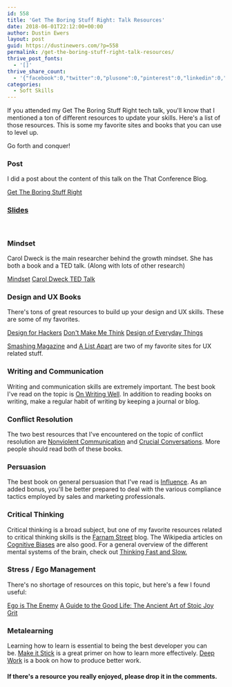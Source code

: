 ```yaml
---
id: 558
title: 'Get The Boring Stuff Right: Talk Resources'
date: 2018-06-01T22:12:00+00:00
author: Dustin Ewers
layout: post
guid: https://dustinewers.com/?p=558
permalink: /get-the-boring-stuff-right-talk-resources/
thrive_post_fonts:
  - '[]'
thrive_share_count:
  - '{"facebook":0,"twitter":0,"plusone":0,"pinterest":0,"linkedin":0,"total":0,"last_fetch":1531913977,"url":"https://dustinewers.com/get-the-boring-stuff-right-talk-resources/"}'
categories:
  - Soft Skills
---
```

If you attended my Get The Boring Stuff Right tech talk, you'll know that I mentioned a ton of different resources to update your skills. Here's a list of those resources. This is some my favorite sites and books that you can use to level up.

Go forth and conquer!
<h3>Post</h3>
I did a post about the content of this talk on the That Conference Blog.

<a href="https://medium.com/that-conference/get-the-boring-stuff-right-9b296705df15" target="_blank" rel="noopener">Get The Boring Stuff Right</a><span data-ccp-props="{&quot;201341983&quot;:0,&quot;335559739&quot;:160,&quot;335559740&quot;:259}"> </span>
<h3><a href="https://www.slideshare.net/DustinEwers/get-the-boring-stuff-right-a-guide-to-keeping-up-with-the-latest-tech" target="_blank" rel="noopener">Slides</a></h3>
&nbsp;
<h3><b>Mindset</b></h3>
Carol Dweck is the main researcher behind the growth mindset. She has both a book and a TED talk. (Along with lots of other research)<span data-ccp-props="{&quot;201341983&quot;:0,&quot;335559739&quot;:160,&quot;335559740&quot;:259}"> </span>

<a href="https://amzn.to/2kFVnvN" target="_blank" rel="noopener">Mindset</a><span data-ccp-props="{&quot;201341983&quot;:0,&quot;335559739&quot;:160,&quot;335559740&quot;:259}">
</span><a href="https://www.ted.com/talks/carol_dweck_the_power_of_believing_that_you_can_improve" target="_blank" rel="noopener">Carol Dweck TED Talk</a><span data-ccp-props="{&quot;201341983&quot;:0,&quot;335559739&quot;:160,&quot;335559740&quot;:259}"> </span>
<h3><b>Design and UX Books </b><span data-ccp-props="{&quot;201341983&quot;:0,&quot;335559739&quot;:160,&quot;335559740&quot;:259}"> </span></h3>
There's tons of great resources to build up your design and UX skills. These are some of my favorites. <span data-ccp-props="{&quot;201341983&quot;:0,&quot;335559739&quot;:160,&quot;335559740&quot;:259}"> </span>

<a href="https://amzn.to/2J1ETwJ" target="_blank" rel="noopener">Design for Hackers</a><span data-ccp-props="{&quot;201341983&quot;:0,&quot;335559739&quot;:160,&quot;335559740&quot;:259}">
</span><a href="https://amzn.to/2kEUYd8" target="_blank" rel="noopener">Don't Make Me Think</a><span data-ccp-props="{&quot;201341983&quot;:0,&quot;335559739&quot;:160,&quot;335559740&quot;:259}">
</span><a href="https://amzn.to/2JqE540" target="_blank" rel="noopener">Design of Everyday Things</a><span data-ccp-props="{&quot;201341983&quot;:0,&quot;335559739&quot;:160,&quot;335559740&quot;:259}"> </span>

<span data-ccp-props="{&quot;201341983&quot;:0,&quot;335559739&quot;:160,&quot;335559740&quot;:259}"><a href="https://www.smashingmagazine.com/" target="_blank" rel="noopener">Smashing Magazine</a> and <a href="http://alistapart.com/" target="_blank" rel="noopener">A List Apart</a> are two of my favorite sites for UX related stuff. </span>
<h3><b>Writing and Communication</b><span data-ccp-props="{&quot;201341983&quot;:0,&quot;335559739&quot;:160,&quot;335559740&quot;:259}"> </span></h3>
Writing and communication skills are extremely important. The best book I've read on the topic is <a href="https://amzn.to/2Jox3fQ" target="_blank" rel="noopener">On Writing Well</a>. In addition to reading books on writing, make a regular habit of writing by keeping a journal or blog.<span data-ccp-props="{&quot;201341983&quot;:0,&quot;335559739&quot;:160,&quot;335559740&quot;:259}"> </span>
<h3><b>Conflict Resolution</b><span data-ccp-props="{&quot;201341983&quot;:0,&quot;335559739&quot;:160,&quot;335559740&quot;:259}"> </span></h3>
The two best resources that I've encountered on the topic of conflict resolution are <a href="https://amzn.to/2kFggHv" target="_blank" rel="noopener">Nonviolent Communication</a> and <a href="https://amzn.to/2J7WYVE">Crucial Conversations</a>. More people should read both of these books. <span data-ccp-props="{&quot;201341983&quot;:0,&quot;335559739&quot;:160,&quot;335559740&quot;:259}"> </span>
<h3><b>Persuasion</b><span data-ccp-props="{&quot;201341983&quot;:0,&quot;335559739&quot;:160,&quot;335559740&quot;:259}"> </span></h3>
The best book on general persuasion that I've read is <a href="https://amzn.to/2LNt7nf" target="_blank" rel="noopener">Influence</a>. As an added bonus, you'll be better prepared to deal with the various compliance tactics employed by sales and marketing professionals.
<h3><b>Critical Thinking</b><span data-ccp-props="{&quot;201341983&quot;:0,&quot;335559739&quot;:160,&quot;335559740&quot;:259}"> </span></h3>
Critical thinking is a broad subject, but one of my favorite resources related to critical thinking skills is the <a href="https://www.fs.blog/" target="_blank" rel="noopener">Farnam Street</a> blog. The Wikipedia articles on <a href="https://en.wikipedia.org/wiki/List_of_cognitive_biases" target="_blank" rel="noopener">Cognitive Biases</a> are also good. For a general overview of the different mental systems of the brain, check out <a href="https://amzn.to/2HdlHpS" target="_blank" rel="noopener">Thinking Fast and Slow.</a>
<h3><b>Stress / Ego Management</b><span data-ccp-props="{&quot;201341983&quot;:0,&quot;335559739&quot;:160,&quot;335559740&quot;:259}"> </span></h3>
There's no shortage of resources on this topic, but here's a few I found useful:<span data-ccp-props="{&quot;201341983&quot;:0,&quot;335559739&quot;:160,&quot;335559740&quot;:259}"> </span>

<a href="https://amzn.to/2J3Wvbp" target="_blank" rel="noopener">Ego is The Enemy</a><span data-ccp-props="{&quot;201341983&quot;:0,&quot;335559739&quot;:160,&quot;335559740&quot;:259}">
</span><a href="https://amzn.to/2LhFdnR" target="_blank" rel="noopener">A Guide to the Good Life: The Ancient Art of Stoic Joy</a>
<a href="https://amzn.to/2JkG35M" target="_blank" rel="noopener">Grit</a>
<h3><b>Me</b><b>tal</b><b>earning</b><span data-ccp-props="{&quot;201341983&quot;:0,&quot;335559739&quot;:160,&quot;335559740&quot;:259}"> </span></h3>
Learning how to learn is essential to being the best developer you can be. <b></b><a href="https://amzn.to/2J6NjP7" target="_blank" rel="noopener">Make it Stick</a><span data-ccp-props="{&quot;201341983&quot;:0,&quot;335559739&quot;:160,&quot;335559740&quot;:259}"> is a great primer on how to learn more effectively. </span><b></b><a href="https://amzn.to/2xvFzoC" target="_blank" rel="noopener">Deep Work</a><span data-ccp-props="{&quot;201341983&quot;:0,&quot;335559739&quot;:160,&quot;335559740&quot;:259}"> is a book on how to produce better work.</span>
<h4>If there's a resource you really enjoyed, please drop it in the comments.</h4>